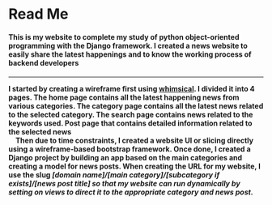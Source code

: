# Read Me
<h4>This is my website to complete my study of python object-oriented programming with the Django framework. I created a news website to easily share the latest happenings and to know the working process of backend developers<h4>
<hr>
I started by creating a wireframe first using <a href="https://whimsical.com/embed/Dc7Xc6wdD59N4XNK21WvbS" target="blank">whimsical</a>. I divided it into 4 pages. The home page contains all the latest happening news from various categories. The category page contains all the latest news related to the selected category. The search page contains news related to the keywords used. Post page that contains detailed information related to the selected news
<br>
&emsp;Then due to time constraints, I created a website UI or slicing directly using a wireframe-based bootstrap framework. Once done, I created a Django project by building an app based on the main categories and creating a model for news posts.
When creating the URL for my website, I use the slug <i>[domain name]/[main category]/[subcategory if exists]/[news post title]<i> so that my website can run dynamically by setting on views to direct it to the appropriate category and news post.
